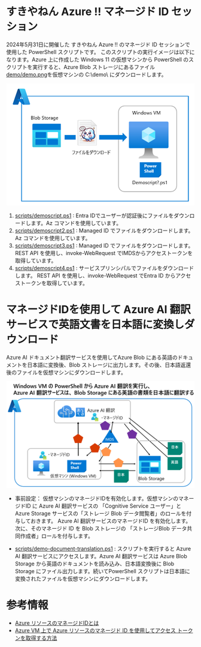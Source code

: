 # すきやねん Azure !! マネージド ID セッション

2024年5月31日に開催した すきやねん Azure !! のマネージド ID セッションで使用した PowerShell スクリプトです。
このスクリプトの実行イメージは以下になります。Azure 上に作成した Windows 11 の仮想マシンから PowerShell のスクリプトを実行すると、Azure Blob ストレージにあるファイル[demo/demo.png](/media/demo.png)を仮想マシンの C:\demo\ にダウンロードします。

![demoimage](/media/demo001.png)

1. [scripts/demoscript.ps1](scripts/demoscript.ps1)     : Entra IDでユーザーが認証後にファイルをダウンロードします。Az コマンドを使用しています。
1. [scripts/demoscript2.ps1](scripts/demoscript2.ps1)   : Managed ID でファイルをダウンロードします。 Az コマンドを使用しています。
1. [scripts/demoscript3.ps1](scripts/demoscript3.ps1)   : Managed ID でファイルをダウンロードします。 REST API を使用し、invoke-WebRequest でIMDSからアクセストークンを取得しています。
1. [scripts/demoscript4.ps1](scripts/demoscript4.ps1)   : サービスプリンシパルでファイルをダウンロードします。 REST API を使用し、invoke-WebRequest でEntra ID からアクセストークンを取得しています。

# マネージドIDを使用して Azure AI 翻訳サービスで英語文書を日本語に変換しダウンロード
Azure AI ドキュメント翻訳サービスを使用してAzure Blob にある英語のドキュメントを日本語に変換後、Blob ストレージに出力します。その後、日本語返還後のファイルを仮想マシンにダウンロードします。

![demoimage](/media/demo002.png)
- 事前設定：
    仮想マシンのマネージドIDを有効化します。仮想マシンのマネージドID に Azure AI 翻訳サービスの 「Cognitive Service ユーザー」と Azure Storage サービスの「ストレージ Blob データ閲覧者」のロールを付与しておきます。
    Azure AI 翻訳サービスのマネージドID を有効化します。次に、そのマネージド ID を Blob ストレージの 「ストレージBlob データ共同作成者」ロールを付与します。

- [scripts/demo-document-translation.ps1](scripts/dem-doument-translation.ps1)     : スクリプトを実行すると Azure AI 翻訳サービスにアクセスします。Azure AI 翻訳サービスは Azure Blob Storage から英語のドキュメントを読み込み、日本語変換後に Blob Storage にファイル出力します。続いてPowerShell スクリプトは日本語に変換されたファイルを仮想マシンにダウンロードします。

# 参考情報

- [Azure リソースのマネージドIDとは](https://learn.microsoft.com/ja-jp/entra/identity/managed-identities-azure-resources/overview)
- [Azure VM 上で Azure リソースのマネージド ID を使用してアクセス トークンを取得する方法](https://learn.microsoft.com/ja-jp/entra/identity/managed-identities-azure-resources/how-to-use-vm-token)
